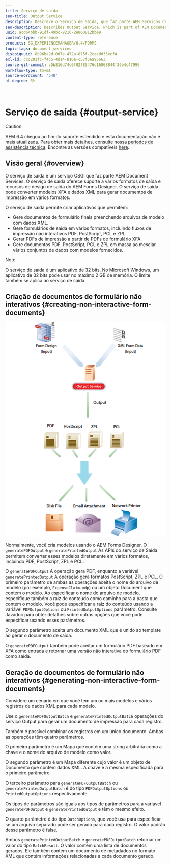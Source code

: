 ```yaml
---
title: Serviço de saída
seo-title: Output Service
description: Descreve o Serviço de Saída, que faz parte AEM Serviços de Documento
seo-description: Describes Output Service, which is part of AEM Document Services
uuid: acd64bbb-91df-49bc-9216-2e860812bbe9
content-type: reference
products: SG_EXPERIENCEMANAGER/6.4/FORMS
topic-tags: document_services
discoiquuid: 8b96ba2d-007e-472a-875f-2caedd35ecf4
exl-id: ccc291fc-f4c5-4d14-816a-c57f56a95663
source-git-commit: c5b816d74c6f02f85476d16868844f39b4c47996
workflow-type: tm+mt
source-wordcount: '548'
ht-degree: 3%

---
```


# Serviço de saída {#output-service}

>[!CAUTION]
>
>AEM 6.4 chegou ao fim do suporte estendido e esta documentação não é mais atualizada. Para obter mais detalhes, consulte nossa [períodos de assistência técnica](https://helpx.adobe.com/br/support/programs/eol-matrix.html). Encontre as versões compatíveis [here](https://experienceleague.adobe.com/docs/).

## Visão geral {#overview}

O serviço de saída é um serviço OSGi que faz parte AEM Document Services. O serviço de saída oferece suporte a vários formatos de saída e recursos de design de saída do AEM Forms Designer. O serviço de saída pode converter modelos XFA e dados XML para gerar documentos de impressão em vários formatos.

O serviço de saída permite criar aplicativos que permitem:

* Gere documentos de formulário finais preenchendo arquivos de modelo com dados XML.
* Gere formulários de saída em vários formatos, incluindo fluxos de impressão não interativos PDF, PostScript, PCL e ZPL.
* Gerar PDFs de impressão a partir de PDFs de formulário XFA.
* Gere documentos PDF, PostScript, PCL e ZPL em massa ao mesclar vários conjuntos de dados com modelos fornecidos.

>[!NOTE]
>
>O serviço de saída é um aplicativo de 32 bits. No Microsoft Windows, um aplicativo de 32 bits pode usar no máximo 2 GB de memória. O limite também se aplica ao serviço de saída.

## Criação de documentos de formulário não interativos {#creating-non-interactive-form-documents}

![usingoutput_modified](assets/usingoutput_modified.png)

Normalmente, você cria modelos usando o AEM Forms Designer. O `generatePDFOutput` e `generatePrintedOutput` As APIs do serviço de Saída permitem converter esses modelos diretamente em vários formatos, incluindo PDF, PostScript, ZPL e PCL.

O `generatePDFOutput` A operação gera PDF, enquanto a variável `generatePrintedOutput` A operação gera formatos PostScript, ZPL e PCL. O primeiro parâmetro de ambas as operações aceita o nome do arquivo de modelo (por exemplo, `ExpenseClaim.xdp`) ou um objeto Document que contém o modelo. Ao especificar o nome do arquivo de modelo, especifique também a raiz de conteúdo como caminho para a pasta que contém o modelo. Você pode especificar a raiz do conteúdo usando a variável `PDFOutputOptions` ou `PrintedOutputOptions` parâmetro. Consulte Javadoc para obter detalhes sobre outras opções que você pode especificar usando esses parâmetros.

O segundo parâmetro aceita um documento XML que é unido ao template ao gerar o documento de saída.

O `generatePDFOutput` também pode aceitar um formulário PDF baseado em XFA como entrada e retornar uma versão não interativa do formulário PDF como saída.

## Geração de documentos de formulário não interativos {#generating-non-interactive-form-documents}

Considere um cenário em que você tem um ou mais modelos e vários registros de dados XML para cada modelo.

Use o `generatePDFOutputBatch` e `generatePrintedOutputBatch` operações do serviço Output para gerar um documento de impressão para cada registro.

Também é possível combinar os registros em um único documento. Ambas as operações têm quatro parâmetros.

O primeiro parâmetro é um Mapa que contém uma string arbitrária como a chave e o nome do arquivo de modelo como valor.

O segundo parâmetro é um Mapa diferente cujo valor é um objeto de Documento que contém dados XML. A chave é a mesma especificada para o primeiro parâmetro.

O terceiro parâmetro para `generatePDFOutputBatch` ou `generatePrintedOutputBatch` é do tipo `PDFOutputOptions` ou `PrintedOutputOptions` respectivamente.

Os tipos de parâmetros são iguais aos tipos de parâmetros para a variável `generatePDFOutput` e `generatePrintedOutput` e têm o mesmo efeito.

O quarto parâmetro é do tipo `BatchOptions`, que você usa para especificar se um arquivo separado pode ser gerado para cada registro. O valor padrão desse parâmetro é false.

Ambos `generatePrintedOutputBatch` e `generatePDFOutputBatch` retornar um valor do tipo `BatchResult`. O valor contém uma lista de documentos gerados. Ele também contém um documento de metadados no formato XML que contém informações relacionadas a cada documento gerado.
